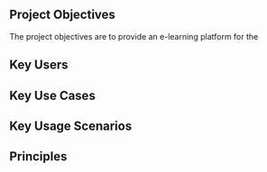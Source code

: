 ## Project Objectives 
The project objectives are to provide an e-learning platform for the 
## Key Users
## Key Use Cases
## Key Usage Scenarios
## Principles
